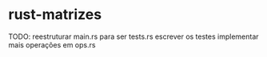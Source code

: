 # rust-matrizes

TODO:
    reestruturar main.rs para ser tests.rs
    escrever os testes
    implementar mais operações em ops.rs
